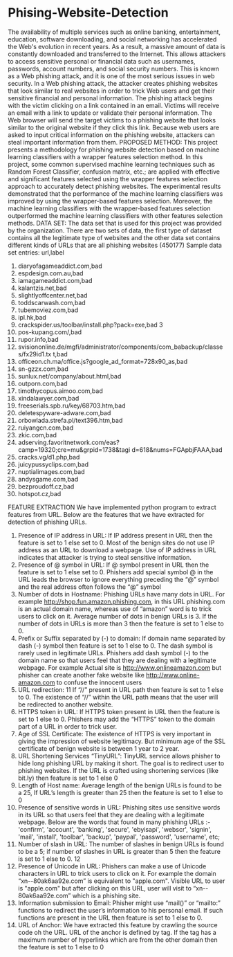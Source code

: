 # Phising-Website-Detection
The availability of multiple services such as online banking, entertainment, education, software downloading, and social networking has accelerated the Web's evolution in recent years. As a result, a massive amount of data is constantly downloaded and transferred to the Internet. This allows attackers to access sensitive personal or financial data such as usernames, passwords, account numbers, and social security numbers. This is known as a Web phishing attack, and it is one of the most serious issues in web security. In a Web phishing attack, the attacker creates phishing websites that look similar to real websites in order to trick Web users and get their sensitive financial and personal information. The phishing attack begins with the victim clicking on a link contained in an email. Victims will receive an email with a link to update or validate their personal information. The Web browser will send the target victims to a phishing website that looks similar to the original website if they click this link. Because web users are asked to input critical information on the phishing website, attackers can steal important information from them.
PROPOSED METHOD:
This project presents a methodology for phishing website detection based on
machine learning classifiers with a wrapper features selection method. In this
project, some common supervised machine learning techniques such as Random
Forest Classifier, confusion matrix, etc.; are applied with effective and significant
features selected using the wrapper features selection approach to accurately detect
phishing websites. The experimental results demonstrated that the performance of
the machine learning classifiers was improved by using the wrapper-based features
selection. Moreover, the machine learning classifiers with the wrapper-based
features selection outperformed the machine learning classifiers with other features
selection methods.
DATA SET:
The data set that is used for this project was provided by the organization. There are
two sets of data, the first type of dataset contains all the legitimate type of websites
and the other data set contains different kinds of URLs that are all phishing
websites (450177)
Sample data set entries:
url,label
1. diaryofagameaddict.com,bad
2. espdesign.com.au,bad
3. iamagameaddict.com,bad
4. kalantzis.net,bad
5. slightlyoffcenter.net,bad
6. toddscarwash.com,bad
7. tubemoviez.com,bad
8. ipl.hk,bad
9. crackspider.us/toolbar/install.php?pack=exe,bad
3
10. pos-kupang.com/,bad
11. rupor.info,bad
12. svisiononline.de/mgfi/administrator/components/com_babackup/classes/fx29id1.tx
t,bad
13. officeon.ch.ma/office.js?google_ad_format=728x90_as,bad
14. sn-gzzx.com,bad
15. sunlux.net/company/about.html,bad
16. outporn.com,bad
17. timothycopus.aimoo.com,bad
18. xindalawyer.com,bad
19. freeserials.spb.ru/key/68703.htm,bad
20. deletespyware-adware.com,bad
21. orbowlada.strefa.pl/text396.htm,bad
22. ruiyangcn.com,bad
23. zkic.com,bad
24. adserving.favoritnetwork.com/eas?camp=19320;cre=mu&grpid=1738&tagi
d=618&nums=FGApbjFAAA,bad
25. cracks.vg/d1.php,bad
26. juicypussyclips.com,bad
27. nuptialimages.com,bad
28. andysgame.com,bad
29. bezproudoff.cz,bad
30. hotspot.cz,bad












FEATURE EXTRACTION
We have implemented python program to extract features from URL. Below are the
features that we have extracted for detection of phishing URLs.
1) Presence of IP address in URL:
If IP address present in URL then the feature is set to 1 else set to 0. Most of the benign
sites do not use IP address as an URL to download a webpage. Use of IP address in
URL indicates that attacker is trying to steal sensitive information.
2) Presence of @ symbol in URL:
If @ symbol present in URL then the feature is set to 1 else set to 0. Phishers add
special symbol @ in the URL leads the browser to ignore everything preceding the “@”
symbol and the real address often follows the “@” symbol
3) Number of dots in Hostname:
Phishing URLs have many dots in URL. For example
http://shop.fun.amazon.phishing.com, in this URL phishing.com is an actual domain
name, whereas use of “amazon” word is to trick users to click on it. Average number of
dots in benign URLs is 3. If the number of dots in URLs is more than 3 then the feature
is set to 1 else to 0.
4) Prefix or Suffix separated by (-) to domain:
If domain name separated by dash (-) symbol then feature is set to 1 else to 0. The dash
symbol is rarely used in legitimate URLs. Phishers add dash symbol (-) to the domain
name so that users feel that they are dealing with a legitimate webpage.
For example Actual site is http://www.onlineamazon.com but phisher can create another
fake website like http://www.online-amazon.com to confuse the innocent users
5) URL redirection:
11
If “//” present in URL path then feature is set to 1 else to 0. The existence of “//” within
the URL path means that the user will be redirected to another website.
6) HTTPS token in URL:
If HTTPS token present in URL then the feature is set to 1 else to 0. Phishers may add
the “HTTPS” token to the domain part of a URL in order to trick user.
7) Age of SSL Certificate:
The existence of HTTPS is very important in giving the impression of website
legitimacy. But minimum age of the SSL certificate of benign website is between 1 year
to 2 year.
8) URL Shortening Services “TinyURL”:
TinyURL service allows phisher to hide long phishing URL by making it short. The
goal is to redirect user to phishing websites. If the URL is crafted using shortening
services (like bit.ly) then feature is set to 1 else 0
9) Length of Host name:
Average length of the benign URLs is found to be a 25, If URL’s length is greater than
25 then the feature is set to 1 else to 0
10) Presence of sensitive words in URL:
Phishing sites use sensitive words in its URL so that users feel that they are dealing with
a legitimate webpage.
Below are the words that found in many phishing URLs :- 'confirm', 'account', 'banking',
'secure', 'ebyisapi', 'webscr', 'signin', 'mail', 'install', 'toolbar', 'backup', 'paypal',
'password', 'username', etc;
11) Number of slash in URL:
The number of slashes in benign URLs is found to be a 5; if number of slashes in URL
is greater than 5 then the feature is set to 1 else to 0. 
12
12) Presence of Unicode in URL:
Phishers can make a use of Unicode characters in URL to trick users to click on it. For
example the domain “xn--80ak6aa92e.com” is equivalent to "аррӏе.com". Visible URL
to user is "аррӏе.com" but after clicking on this URL, user will visit to “xn--
80ak6aa92e.com” which is a phishing site.
13) Information submission to Email:
Phisher might use “mail()” or “mailto:” functions to redirect the user’s information to
his personal email. If such functions are present in the URL then feature is set to 1 else
to 0.
14) URL of Anchor:
We have extracted this feature by crawling the source code oh the URL. URL of the
anchor is defined by tag. If the tag has a maximum number of hyperlinks which are
from the other domain then the feature is set to 1 else to 0
